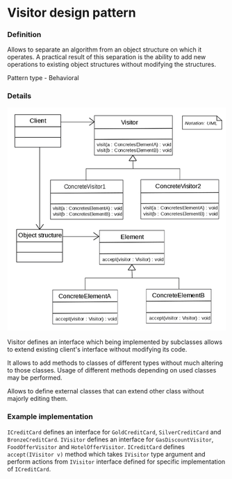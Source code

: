 Visitor design pattern
======================

### Definition

Allows to separate an algorithm from an object structure on which it operates.
A practical result of this separation is the ability to add new operations to existing object structures without modifying the structures.

Pattern type - Behavioral

### Details

![](visitor.png)

Visitor defines an interface which being implemented by subclasses allows
to extend existing client's interface without modifying its code.

It allows to add methods to classes of different types without much
altering to those classes. Usage of different methods depending on used
classes may be performed.

Allows to define external classes that can extend other class without majorly editing them.

### Example implementation

`ICreditCard` defines an interface for `GoldCreditCard`, `SilverCreditCard` and `BronzeCreditCard`.
`IVisitor` defines an interface for `GasDiscountVisitor`, `FoodOfferVisitor` and
`HotelOfferVisitor`.
`ICreditCard` defines `accept(IVisitor v)` method which takes `IVisitor`
type argument and perform actions from `IVisitor` interface defined for 
specific implementation of `ICreditCard`. 
